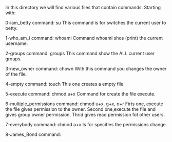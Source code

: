 In this directory we will find various files that contain commands.
Starting with:

0-iam_betty
command: su
This command is for switches the current user to betty.

1-who_am_i
command: whoami
Command whoami shos (print) the current username.

2-groups
command: groups
This command show the ALL current user groups.

3-new_owner
command: chown
With this command you changes the owner of the file.

4-empty
command: touch
This one creates a empty file.

5-execute
command: chmod u+x
Command for create the file execute.

6-multiple_permissions
command: chmod u+x, g+x, o+r
Firts one, execute the file gives permission to the owner. Second one,execute the file and gives group owner permission. Thrid gives read permission fot other users.

7-everybody
command: chmod a+x
Is for specifies the permissions change.

8-James_Bond
command: 